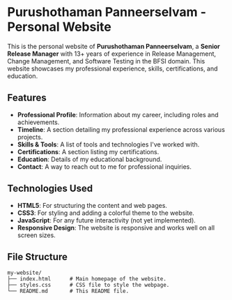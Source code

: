 # Purushothaman Panneerselvam - Personal Website

This is the personal website of **Purushothaman Panneerselvam**, a **Senior Release Manager** with 13+ years of experience in Release Management, Change Management, and Software Testing in the BFSI domain. This website showcases my professional experience, skills, certifications, and education.

## Features

- **Professional Profile**: Information about my career, including roles and achievements.
- **Timeline**: A section detailing my professional experience across various projects.
- **Skills & Tools**: A list of tools and technologies I've worked with.
- **Certifications**: A section listing my certifications.
- **Education**: Details of my educational background.
- **Contact**: A way to reach out to me for professional inquiries.

## Technologies Used

- **HTML5**: For structuring the content and web pages.
- **CSS3**: For styling and adding a colorful theme to the website.
- **JavaScript**: For any future interactivity (not yet implemented).
- **Responsive Design**: The website is responsive and works well on all screen sizes.

## File Structure

```plaintext
my-website/
├── index.html      # Main homepage of the website.
├── styles.css      # CSS file to style the webpage.
└── README.md       # This README file.
